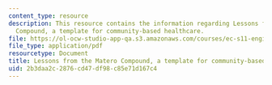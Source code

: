 ```yaml
---
content_type: resource
description: This resource contains the information regarding Lessons from the Matero
  Compound, a template for community-based healthcare.
file: https://ol-ocw-studio-app-qa.s3.amazonaws.com/courses/ec-s11-engineering-capacity-in-community-based-healthcare-fall-2005/2b3daa2c2876cd47df98c85e71d167c4_MITEC_S11F05_unza_matero.pdf
file_type: application/pdf
resourcetype: Document
title: Lessons from the Matero Compound, a template for community-based healthcare
uid: 2b3daa2c-2876-cd47-df98-c85e71d167c4
---
```

